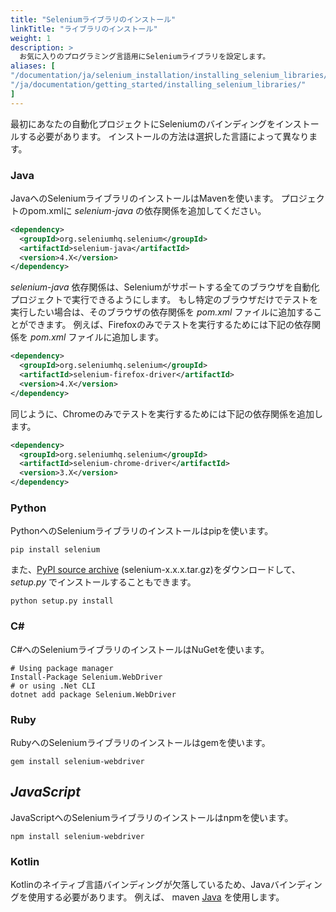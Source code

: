 ```yaml
---
title: "Seleniumライブラリのインストール"
linkTitle: "ライブラリのインストール"
weight: 1
description: >
  お気に入りのプログラミング言語用にSeleniumライブラリを設定します。
aliases: [
"/documentation/ja/selenium_installation/installing_selenium_libraries/",
"/ja/documentation/getting_started/installing_selenium_libraries/"
]
---
```


最初にあなたの自動化プロジェクトにSeleniumのバインディングをインストールする必要があります。
インストールの方法は選択した言語によって異なります。

### Java
JavaへのSeleniumライブラリのインストールはMavenを使います。
プロジェクトのpom.xmlに _selenium-java_ の依存関係を追加してください。

```xml
<dependency>
  <groupId>org.seleniumhq.selenium</groupId>
  <artifactId>selenium-java</artifactId>
  <version>4.X</version>
</dependency>
```

_selenium-java_ 依存関係は、Seleniumがサポートする全てのブラウザを自動化プロジェクトで実行できるようにします。
もし特定のブラウザだけでテストを実行したい場合は、そのブラウザの依存関係を _pom.xml_ ファイルに追加することができます。
例えば、Firefoxのみでテストを実行するためには下記の依存関係を _pom.xml_ ファイルに追加します。

```xml
<dependency>
  <groupId>org.seleniumhq.selenium</groupId>
  <artifactId>selenium-firefox-driver</artifactId>
  <version>4.X</version>
</dependency>
```

同じように、Chromeのみでテストを実行するためには下記の依存関係を追加します。

```xml
<dependency>
  <groupId>org.seleniumhq.selenium</groupId>
  <artifactId>selenium-chrome-driver</artifactId>
  <version>3.X</version>
</dependency>
```

### Python
PythonへのSeleniumライブラリのインストールはpipを使います。

```shell
pip install selenium
```

また、[PyPI source archive](https://pypi.org/project/selenium/#files)
(selenium-x.x.x.tar.gz)をダウンロードして、 _setup.py_ でインストールすることもできます。

```shell
python setup.py install
```

### C#
C#へのSeleniumライブラリのインストールはNuGetを使います。

```shell
# Using package manager
Install-Package Selenium.WebDriver
# or using .Net CLI
dotnet add package Selenium.WebDriver
```

### Ruby
RubyへのSeleniumライブラリのインストールはgemを使います。

```shell
gem install selenium-webdriver
```

## _JavaScript_
JavaScriptへのSeleniumライブラリのインストールはnpmを使います。

```shell
npm install selenium-webdriver
```

### Kotlin
Kotlinのネイティブ言語バインディングが欠落しているため、Javaバインディングを使用する必要があります。
例えば、 maven [Java](#java) を使用します。